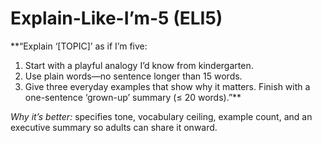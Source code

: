 <!-- markdownlint-disable MD029 -->

# Explain-Like-I’m-5 (ELI5)

**“Explain ‘[TOPIC]’ as if I’m five:

1. Start with a playful analogy I’d know from kindergarten.
1. Use plain words—no sentence longer than 15 words.
1. Give three everyday examples that show why it matters.
   Finish with a one-sentence ‘grown-up’ summary (≤ 20 words).”**

*Why it’s better:* specifies tone, vocabulary ceiling, example count, and an executive summary so adults can share it onward.

